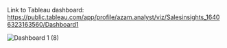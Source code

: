 Link to Tableau dashboard: https://public.tableau.com/app/profile/azam.analyst/viz/Salesinsights_16406323163560/Dashboard1

![Dashboard 1 (8)](https://user-images.githubusercontent.com/96620728/165867048-2bb1233d-5dca-4494-ba7d-fc1ede2a940e.png)
